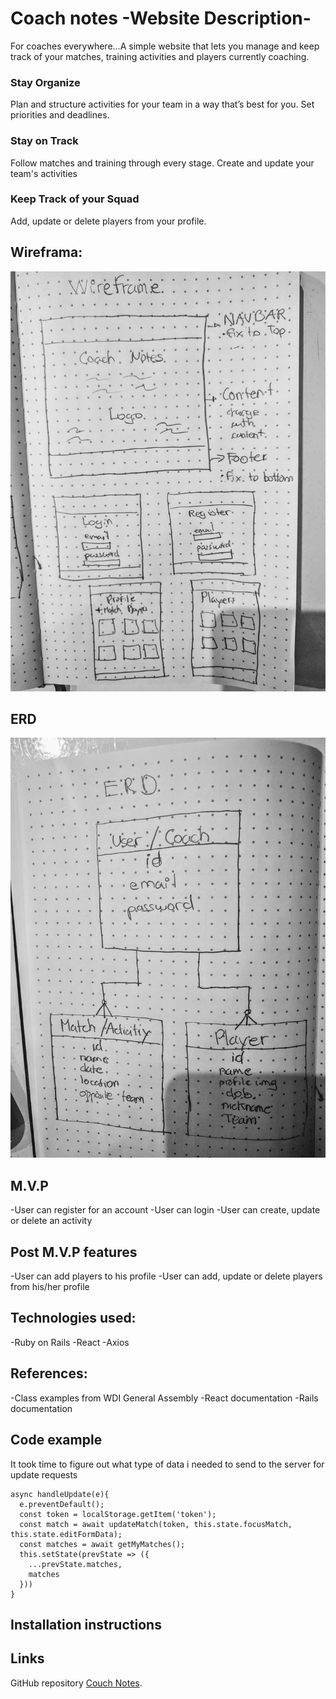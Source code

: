 # Coach notes -Website Description-

For coaches everywhere…A simple website that lets you manage and keep track of your matches, training activities and players currently coaching.

### Stay Organize
Plan and structure activities for your team in a way that’s best for you. Set priorities and deadlines.

### Stay on Track
Follow matches and training through every stage. Create and update your team's activities

### Keep Track of your Squad
Add, update or delete players from your profile.

## Wireframa:
![Alt text](./client/src/images/wireframe.jpg?raw=true "wireframe")

## ERD

![Alt text](client/src/images/erd.jpg?raw=true "erd")

## M.V.P
-User can register for an account
-User can login
-User can create, update or delete an activity


## Post M.V.P features
-User can add players to his profile
-User can add, update or delete players from his/her profile

## Technologies used:

-Ruby on Rails
-React
-Axios

## References:

-Class examples from WDI General Assembly
-React documentation
-Rails documentation

## Code example

It took time to figure out what type of data i needed to send to the server for update requests
```
async handleUpdate(e){
  e.preventDefault();
  const token = localStorage.getItem('token');
  const match = await updateMatch(token, this.state.focusMatch, this.state.editFormData);
  const matches = await getMyMatches();
  this.setState(prevState => ({
    ...prevState.matches,
    matches
  }))
}
```



## Installation instructions

## Links
GitHub repository [Couch Notes](https://github.com/jhonymaurad/coachnotes).
